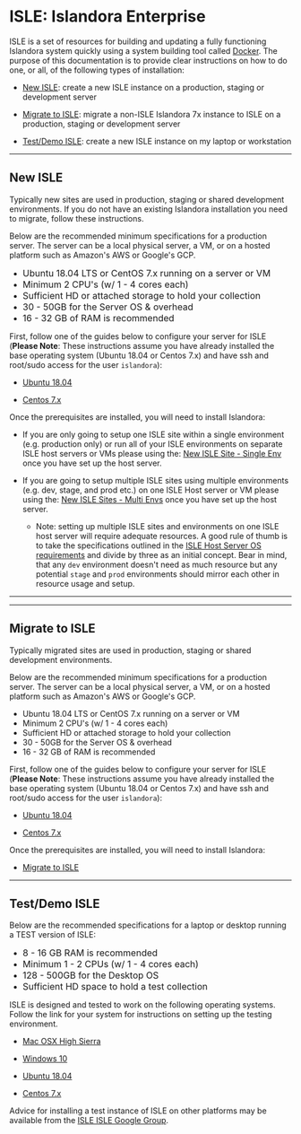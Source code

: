 # ISLE: Islandora Enterprise

ISLE is a set of resources for building and updating a fully functioning Islandora system quickly using a system building tool called [Docker](https://docker.com). The purpose of this documentation is to provide clear instructions on how to do one, or all, of the following types of installation:

* [New ISLE](#new-isle): create a new ISLE instance on a production, staging or development server

<!--- * [Update ISLE](#update-isle): update a preexisting ISLE instance with improvements and security updates --->

* [Migrate to ISLE](#migrate-to-isle): migrate a non-ISLE Islandora 7x instance to ISLE on a production, staging or development server

* [Test/Demo ISLE](#test-and-demo-isle): create a new ISLE instance on my laptop or workstation

---

## New ISLE

Typically new sites are used in production, staging or shared development environments.  If you do not have an existing Islandora installation you need to migrate, follow these instructions. 

Below are the recommended minimum specifications for a production server. The server can be a local physical server, a VM, or on a hosted platform such as Amazon's AWS or Google's GCP.  

* <span style='font-size:medium'>Ubuntu 18.04 LTS or CentOS 7.x running on a server or VM</span>
* <span style='font-size:medium'>Minimum 2 CPU's (w/ 1 - 4 cores each)</span>
* <span style='font-size:medium'>Sufficient HD or attached storage to hold your collection</span>
* <span style='font-size:medium'>30 - 50GB for the Server OS & overhead</span>
* <span style='font-size:medium'>16 - 32 GB of RAM is recommended</span>

First, follow one of the guides below to configure your server for ISLE (**Please Note**:  These instructions assume you have already installed the base operating system (Ubuntu 18.04 or Centos 7.x) and have ssh and root/sudo access for the user `islandora`):

* [Ubuntu 18.04](01_installation_host_server/install_on_ubuntu_1804.md)

* [Centos 7.x](01_installation_host_server/install_on_centos.md)

Once the prerequisites are installed, you will need to install Islandora:

* If you are only going to setup one ISLE site within a single environment (e.g. production only) or run all of your ISLE environments on separate ISLE host servers or VMs please using the: [New ISLE Site - Single Env](03_installation_new_site/new_site_installation_guide_single.md) once you have set up the host server.

* If you are going to setup multiple ISLE sites using multiple environments (e.g. dev, stage, and prod etc.) on one ISLE Host server or VM please using the: [New ISLE Sites - Multi Envs](03_installation_new_site/new_site_installation_guide_multi.md) once you have set up the host server.
    * Note: setting up multiple ISLE sites and environments on one ISLE host server will require adequate resources. A good rule of thumb is to take the specifications outlined in the [ISLE Host Server OS requirements](01_installation_host_server/host_server_system_specifications.md) and divide by three as an initial concept. Bear in mind, that any `dev` environment doesn't need as much resource but any potential `stage` and `prod` environments should mirror each other in resource usage and setup.

---

<!---
## Update ISLE

The following offers a method for updating an existing ISLE installation to install the newest improvements and security updates, regardless of environment.

This process is backwards compatible with your existing ISLE site.

- DETAILS COMING SOON...
--->

---

## Migrate to ISLE

Typically migrated sites are used in production, staging or shared development environments.

Below are the recommended minimum specifications for a production server. The server can be a local physical server, a VM, or on a hosted platform such as Amazon's AWS or Google's GCP.  

* Ubuntu 18.04 LTS or CentOS 7.x running on a server or VM
* Minimum 2 CPU's (w/ 1 - 4 cores each)
* Sufficient HD or attached storage to hold your collection
* 30 - 50GB for the Server OS & overhead
* 16 - 32 GB of RAM is recommended

First, follow one of the guides below to configure your server for ISLE (**Please Note**:  These instructions assume you have already installed the base operating system (Ubuntu 18.04 or Centos 7.x) and have ssh and root/sudo access for the user `islandora`):

* [Ubuntu 18.04](01_installation_host_server/install_on_ubuntu_1804.md)

* [Centos 7.x](01_installation_host_server/install_on_centos.md)

Once the prerequisites are installed, you will need to install Islandora:

* [Migrate to ISLE](04_installation_migration/migration_installation_guide.md)

---

## Test/Demo ISLE

Below are the recommended specifications for a laptop or desktop running a TEST version of ISLE:

  * <span style='font-size:medium'>8 - 16 GB RAM is recommended</span>
  * <span style='font-size:medium'>Minimum 1 - 2 CPUs (w/ 1 - 4 cores each)  </span>
  * <span style='font-size:medium'>128 - 500GB for the Desktop OS</span>
  * <span style='font-size:medium'>Sufficient HD space to hold a test collection</span>

ISLE is designed and tested to work on the following operating systems.  Follow the link for your system for instructions on setting up the testing environment.

* [Mac OSX High Sierra](01_installation_host_server/install_docker_for_mac.md)

* [Windows 10](01_installation_host_server/install_docker_for_windows.md)

* [Ubuntu 18.04](01_installation_host_server/install_on_ubuntu_1804.md)

* [Centos 7.x](01_installation_host_server/install_on_centos.md)

Advice for installing a test instance of ISLE on other platforms may be available from the [ISLE ISLE Google Group](https://groups.google.com/forum/#!forum/islandora-isle).
